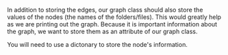 <!--title={Initializing the Graph: Adding the Values}-->

<!--badges={Python:7,Algorithms:15}-->

<!--concepts={directedGraphs, introToGraphs, useOfGraphs}-->

In addition to storing the edges, our graph class should also store the values of the nodes (the names of the folders/files).  This would greatly help as we are printing out the graph. Because it is important information about the graph, we want to store them as an attribute of our graph class.

You will need to use a dictonary to store the node's information.
